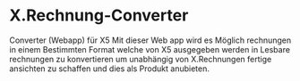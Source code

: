 # X.Rechnung-Converter
Converter (Webapp) für X5
Mit dieser Web app wird es Möglich rechnungen in einem Bestimmten Format welche von X5 ausgegeben werden in Lesbare rechnungen zu konvertieren um unabhängig von X.Rechnungen fertige ansichten zu schaffen und dies als Produkt anubieten.

